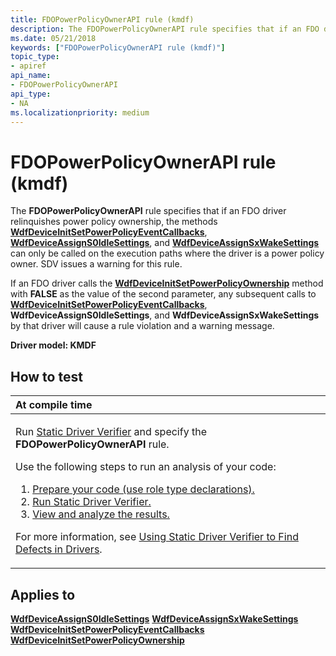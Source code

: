 ```yaml
---
title: FDOPowerPolicyOwnerAPI rule (kmdf)
description: The FDOPowerPolicyOwnerAPI rule specifies that if an FDO driver relinquishes power policy ownership, the methods WdfDeviceInitSetPowerPolicyEventCallbacks, WdfDeviceAssignS0IdleSettings, and WdfDeviceAssignSxWakeSettings can only be called on the execution paths where the driver is a power policy owner. SDV issues a warning for this rule.
ms.date: 05/21/2018
keywords: ["FDOPowerPolicyOwnerAPI rule (kmdf)"]
topic_type:
- apiref
api_name:
- FDOPowerPolicyOwnerAPI
api_type:
- NA
ms.localizationpriority: medium
---
```


# FDOPowerPolicyOwnerAPI rule (kmdf)


The **FDOPowerPolicyOwnerAPI** rule specifies that if an FDO driver relinquishes power policy ownership, the methods [**WdfDeviceInitSetPowerPolicyEventCallbacks**](/windows-hardware/drivers/ddi/wdfdevice/nf-wdfdevice-wdfdeviceinitsetpowerpolicyeventcallbacks), [**WdfDeviceAssignS0IdleSettings**](/windows-hardware/drivers/ddi/wdfdevice/nf-wdfdevice-wdfdeviceassigns0idlesettings), and [**WdfDeviceAssignSxWakeSettings**](/windows-hardware/drivers/ddi/wdfdevice/nf-wdfdevice-wdfdeviceassignsxwakesettings) can only be called on the execution paths where the driver is a power policy owner. SDV issues a warning for this rule.

If an FDO driver calls the [**WdfDeviceInitSetPowerPolicyOwnership**](/windows-hardware/drivers/ddi/wdfdevice/nf-wdfdevice-wdfdeviceinitsetpowerpolicyownership) method with **FALSE** as the value of the second parameter, any subsequent calls to [**WdfDeviceInitSetPowerPolicyEventCallbacks**](/windows-hardware/drivers/ddi/wdfdevice/nf-wdfdevice-wdfdeviceinitsetpowerpolicyeventcallbacks), **WdfDeviceAssignS0IdleSettings**, and **WdfDeviceAssignSxWakeSettings** by that driver will cause a rule violation and a warning message.

**Driver model: KMDF**

How to test
-----------

<table>
<colgroup>
<col width="100%" />
</colgroup>
<thead>
<tr class="header">
<th align="left">At compile time</th>
</tr>
</thead>
<tbody>
<tr class="odd">
<td align="left"><p>Run <a href="/windows-hardware/drivers/devtest/static-driver-verifier" data-raw-source="[Static Driver Verifier](./static-driver-verifier.md)">Static Driver Verifier</a> and specify the <strong>FDOPowerPolicyOwnerAPI</strong> rule.</p>
Use the following steps to run an analysis of your code:
<ol>
<li><a href="/windows-hardware/drivers/devtest/using-static-driver-verifier-to-find-defects-in-drivers#preparing-your-source-code" data-raw-source="[Prepare your code (use role type declarations).](./using-static-driver-verifier-to-find-defects-in-drivers.md#preparing-your-source-code)">Prepare your code (use role type declarations).</a></li>
<li><a href="/windows-hardware/drivers/devtest/using-static-driver-verifier-to-find-defects-in-drivers#running-static-driver-verifier" data-raw-source="[Run Static Driver Verifier.](./using-static-driver-verifier-to-find-defects-in-drivers.md#running-static-driver-verifier)">Run Static Driver Verifier.</a></li>
<li><a href="/windows-hardware/drivers/devtest/using-static-driver-verifier-to-find-defects-in-drivers#viewing-and-analyzing-the-results" data-raw-source="[View and analyze the results.](./using-static-driver-verifier-to-find-defects-in-drivers.md#viewing-and-analyzing-the-results)">View and analyze the results.</a></li>
</ol>
<p>For more information, see <a href="/windows-hardware/drivers/devtest/using-static-driver-verifier-to-find-defects-in-drivers" data-raw-source="[Using Static Driver Verifier to Find Defects in Drivers](./using-static-driver-verifier-to-find-defects-in-drivers.md)">Using Static Driver Verifier to Find Defects in Drivers</a>.</p></td>
</tr>
</tbody>
</table>

Applies to
----------

[**WdfDeviceAssignS0IdleSettings**](/windows-hardware/drivers/ddi/wdfdevice/nf-wdfdevice-wdfdeviceassigns0idlesettings)
[**WdfDeviceAssignSxWakeSettings**](/windows-hardware/drivers/ddi/wdfdevice/nf-wdfdevice-wdfdeviceassignsxwakesettings)
[**WdfDeviceInitSetPowerPolicyEventCallbacks**](/windows-hardware/drivers/ddi/wdfdevice/nf-wdfdevice-wdfdeviceinitsetpowerpolicyeventcallbacks)
[**WdfDeviceInitSetPowerPolicyOwnership**](/windows-hardware/drivers/ddi/wdfdevice/nf-wdfdevice-wdfdeviceinitsetpowerpolicyownership)
